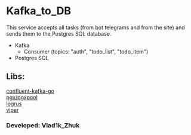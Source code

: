 # Kafka_to_DB

This service accepts all tasks (from bot telegrams and from the site) and sends them to the Postgres SQL database.

- Kafka
    - Consumer (topics: "auth", "todo_list", "todo_item")
- Postgres SQL

## Libs:

[confluent-kafka-go](https://github.com/confluentinc/confluent-kafka-go)  
[pgx/pgxpool](https://github.com/jackc/pgx)  
[logrus](https://github.com/sirupsen/logrus)  
[viper](https://github.com/spf13/viper)

### Developed: Vlad1k_Zhuk